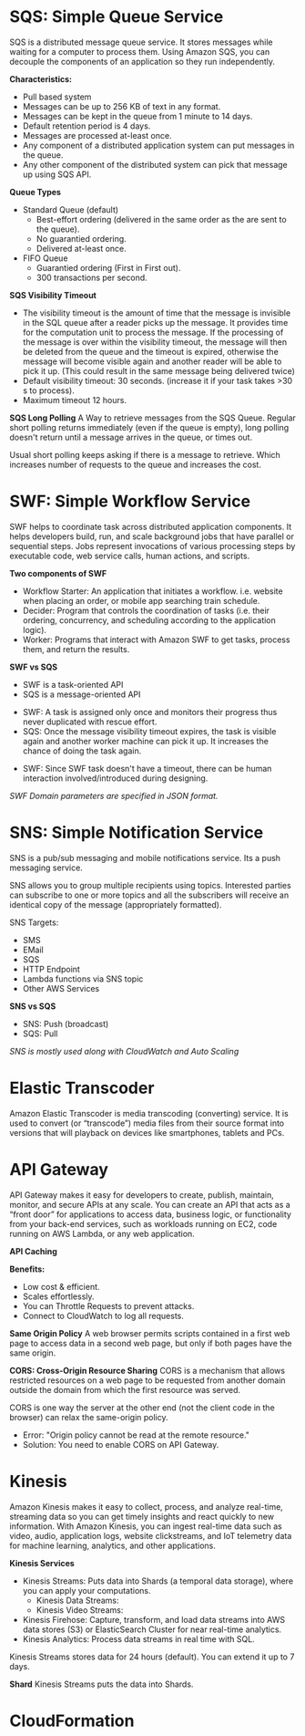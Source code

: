 # SQS: Simple Queue Service #
SQS is a distributed message queue service. It stores messages while waiting for a computer to process them.
Using Amazon SQS, you can decouple the components of an application so they run independently.

**Characteristics:**
- Pull based system
- Messages can be up to 256 KB of text in any format.
- Messages can be kept in the queue from 1 minute to 14 days.
- Default retention period is 4 days.
- Messages are processed at-least once.
- Any component of a distributed application system can put messages in the queue.
- Any other component of the distributed system can pick that message up using SQS API.

**Queue Types**
- Standard Queue (default)
    - Best-effort ordering (delivered in the same order as the are sent to the queue).
    - No guarantied ordering.
    - Delivered at-least once.
- FIFO Queue
    - Guarantied ordering (First in First out).
    - 300 transactions per second.

**SQS Visibility Timeout**
- The visibility timeout is the amount of time that the message is invisible in the SQL queue after a reader picks up the message. It provides time for the computation unit to process the message. If the processing of the message is over within the visibility timeout, the message will then be deleted from the queue and the timeout is expired, otherwise the message will become visible again and another reader will be able to pick it up. (This could result in the same message being delivered twice)
- Default visibility timeout: 30 seconds. (increase it if your task takes >30 s to process).
- Maximum timeout 12 hours.

**SQS Long Polling**
A Way to retrieve messages from the SQS Queue. Regular short polling returns immediately (even if the queue is empty), long polling doesn't return until a message arrives in the queue, or times out.

Usual short polling keeps asking if there is a message to retrieve. Which increases number of requests to the queue and increases the cost.


# SWF: Simple Workflow Service #
SWF helps to coordinate task across distributed application components. It helps developers build, run, and scale background jobs that have parallel or sequential steps. Jobs represent invocations of various processing steps by executable code, web service calls, human actions, and scripts.

**Two components of SWF**
- Workflow Starter: An application that initiates a workflow. i.e. website when placing an order, or mobile app searching train schedule.
- Decider: Program that controls the coordination of tasks (i.e. their ordering, concurrency, and scheduling according to the application logic).
- Worker: Programs that interact with Amazon SWF to get tasks, process them, and return the results.

**SWF vs SQS**
* SWF is a task-oriented API
* SQS is a message-oriented API
- SWF: A task is assigned only once and monitors their progress thus never duplicated with rescue effort.
- SQS: Once the message visibility timeout expires, the task is visible again and another worker machine can pick it up. It increases the chance of doing the task again.
* SWF: Since SWF task doesn't have a timeout, there can be human interaction involved/introduced during designing.

*SWF Domain parameters are specified in JSON format.*


# SNS: Simple Notification Service #
SNS is a pub/sub messaging and mobile notifications service. Its a push messaging service.

SNS allows you to group multiple recipients using topics. Interested parties can subscribe to one or more topics and all the subscribers will receive an identical copy of the message (appropriately formatted).

SNS Targets:
- SMS
- EMail
- SQS
- HTTP Endpoint
- Lambda functions via SNS topic
- Other AWS Services

**SNS vs SQS**
- SNS: Push (broadcast)
- SQS: Pull

*SNS is mostly used along with CloudWatch and Auto Scaling*


# Elastic Transcoder #
Amazon Elastic Transcoder is media transcoding (converting) service. It is used to convert (or “transcode”) media files from their source format into versions that will playback on devices like smartphones, tablets and PCs.


# API Gateway #
API Gateway makes it easy for developers to create, publish, maintain, monitor, and secure APIs at any scale. You can create an API that acts as a “front door” for applications to access data, business logic, or functionality from your back-end services, such as workloads running on EC2, code running on AWS Lambda, or any web application.

**API Caching**

**Benefits:**
- Low cost & efficient.
- Scales effortlessly.
- You can Throttle Requests to prevent attacks.
- Connect to CloudWatch to log all requests.

**Same Origin Policy**
A web browser permits scripts contained in a first web page to access data in a second web page, but only if both pages have the same origin.

**CORS: Cross-Origin Resource Sharing**
CORS is a mechanism that allows restricted resources on a web page to be requested from another domain outside the domain from which the first resource was served.

CORS is one way the server at the other end (not the client code in the browser) can relax the same-origin policy.

* Error: "Origin policy cannot be read at the remote resource."
* Solution: You need to enable CORS on API Gateway.


# Kinesis #
Amazon Kinesis makes it easy to collect, process, and analyze real-time, streaming data so you can get timely insights and react quickly to new information.
With Amazon Kinesis, you can ingest real-time data such as video, audio, application logs, website clickstreams, and IoT telemetry data for machine learning, analytics, and other applications.

**Kinesis Services**
- Kinesis Streams: Puts data into Shards (a temporal data storage), where you can apply your computations.
    * Kinesis Data Streams:
    * Kinesis Video Streams:
- Kinesis Firehose: Capture, transform, and load data streams into AWS data stores (S3) or ElasticSearch Cluster for near real-time analytics.
- Kinesis Analytics: Process data streams in real time with SQL.

Kinesis Streams stores data for 24 hours (default). You can extend it up to 7 days.


**Shard**
Kinesis Streams puts the data into Shards.


# CloudFormation #
<!-- From Pluralsight AWS SA Professional -->
